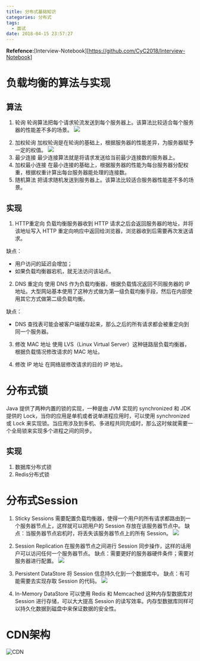 ```yaml
---
title: 分布式基础知识
categories: 分布式
tags:
  - 面试
date: 2018-04-15 23:57:27
---
```



**Refefence:**[Interview-Notebook][https://github.com/CyC2018/Interview-Notebook]

# 负载均衡的算法与实现
## 算法
1. 轮询
轮询算法把每个请求轮流发送到每个服务器上。该算法比较适合每个服务器的性能差不多的场景。
![](https://raw.githubusercontent.com/CyC2018/Interview-Notebook/master/pics/2766d04f-7dad-42e4-99d1-60682c9d5c61.jpg)
<!-- more -->
2. 加权轮询
加权轮询是在轮询的基础上，根据服务器的性能差异，为服务器赋予一定的权值。
![](https://raw.githubusercontent.com/CyC2018/Interview-Notebook/master/pics/211c60d4-75ca-4acd-8a4f-171458ed58b4.jpg)
3. 最少连接
最少连接算法就是将请求发送给当前最少连接数的服务器上。
4. 加权最小连接
在最小连接的基础上，根据服务器的性能为每台服务器分配权重，根据权重计算出每台服务器能处理的连接数。
5. 随机算法
把请求随机发送到服务器上。该算法比较适合服务器性能差不多的场景。

## 实现
1. HTTP重定向
负载均衡服务器收到 HTTP 请求之后会返回服务器的地址，并将该地址写入 HTTP 重定向响应中返回给浏览器，浏览器收到后需要再次发送请求。

缺点：
* 用户访问的延迟会增加；
* 如果负载均衡器宕机，就无法访问该站点。

2. DNS 重定向
使用 DNS 作为负载均衡器，根据负载情况返回不同服务器的 IP 地址。大型网站基本使用了这种方式做为第一级负载均衡手段，然后在内部使用其它方式做第二级负载均衡。

缺点：
* DNS 查找表可能会被客户端缓存起来，那么之后的所有请求都会被重定向到同一个服务器。

3. 修改 MAC 地址
使用 LVS（Linux Virtual Server）这种链路层负载均衡器，根据负载情况修改请求的 MAC 地址。

4. 修改 IP 地址
在网络层修改请求的目的 IP 地址。

# 分布式锁
Java 提供了两种内置的锁的实现，一种是由 JVM 实现的 synchronized 和 JDK 提供的 Lock，当你的应用是单机或者说单进程应用时，可以使用 synchronized 或 Lock 来实现锁。当应用涉及到多机、多进程共同完成时，那么这时候就需要一个全局锁来实现多个进程之间的同步。
## 实现
1. 数据库分布式锁
2. Redis分布式锁

# 分布式Session
1. Sticky Sessions
需要配置负载均衡器，使得一个用户的所有请求都路由到一个服务器节点上，这样就可以把用户的 Session 存放在该服务器节点中。
缺点：当服务器节点宕机时，将丢失该服务器节点上的所有 Session。
![](https://github.com/CyC2018/Interview-Notebook/raw/master/pics/MultiNode-StickySessions.jpg)


2. Session Replication
在服务器节点之间进行 Session 同步操作，这样的话用户可以访问任何一个服务器节点。
缺点：需要更好的服务器硬件条件；需要对服务器进行配置。
![](https://github.com/CyC2018/Interview-Notebook/raw/master/pics/MultiNode-SessionReplication.jpg)

3. Persistent DataStore
将 Session 信息持久化到一个数据库中。
缺点：有可能需要去实现存取 Session 的代码。
![](https://github.com/CyC2018/Interview-Notebook/raw/master/pics/MultiNode-SpringSession.jpg)

4. In-Memory DataStore
可以使用 Redis 和 Memcached 这种内存型数据库对 Session 进行存储，可以大大提高 Session 的读写效率。内存型数据库同样可以持久化数据到磁盘中来保证数据的安全性。
# CDN架构
![CDN](https://raw.githubusercontent.com/CyC2018/Interview-Notebook/master/pics/dbd60b1f-b700-4da6-a993-62578e892333.jpg)

